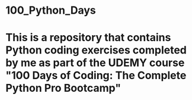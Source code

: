 # 100_Python_Days
# This is a repository that contains Python coding exercises completed by me as part of the UDEMY course "100 Days of Coding: The Complete Python Pro Bootcamp"
